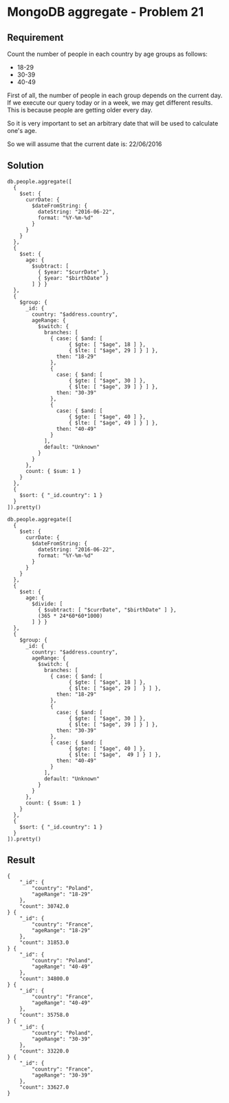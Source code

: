 # MongoDB aggregate - Problem 21

## Requirement

Count the number of people in each country by age groups as follows:

- 18-29
- 30-39
- 40-49

First of all, the number of people in each group depends on the current day. If we execute our query today or in a week, we may get different results. This is because people are getting older every day.

So it is very important to set an arbitrary date that will be used to calculate one's age.

So we will assume that the current date is: 22/06/2016

## Solution

```agg
db.people.aggregate([
  {
    $set: {
      currDate: {
        $dateFromString: {
          dateString: "2016-06-22",
          format: "%Y-%m-%d"
        }
      }
    }
  },
  {
    $set: {
      age: {
        $subtract: [
          { $year: "$currDate" },
          { $year: "$birthDate" }
        ] } }
  },
  {
    $group: {
      _id: {
        country: "$address.country",
        ageRange: {
          $switch: {
            branches: [
              { case: { $and: [
                    { $gte: [ "$age", 18 ] },
                    { $lte: [ "$age", 29 ] } ] },
                then: "18-29"
              },
              {
                case: { $and: [
                    { $gte: [ "$age", 30 ] },
                    { $lte: [ "$age", 39 ] } ] },
                then: "30-39"
              },
              {
                case: { $and: [
                    { $gte: [ "$age", 40 ] },
                    { $lte: [ "$age", 49 ] } ] },
                then: "40-49"
              }
            ],
            default: "Unknown"
          }
        }
      },
      count: { $sum: 1 }
    }
  },
  {
    $sort: { "_id.country": 1 }
  }
]).pretty()

```

```agg
db.people.aggregate([
  {
    $set: {
      currDate: {
        $dateFromString: {
          dateString: "2016-06-22",
          format: "%Y-%m-%d"
        }
      }
    }
  },
  {
    $set: {
      age: {
        $divide: [
          { $subtract: [ "$currDate", "$birthDate" ] },
          (365 * 24*60*60*1000)
        ] } }
  },
  {
    $group: {
      _id: {
        country: "$address.country",
        ageRange: {
          $switch: {
            branches: [
              { case: { $and: [
                    { $gte: [ "$age", 18 ] },
                    { $lte: [ "$age", 29 ]  } ] },
                then: "18-29"
              },
              {
                case: { $and: [
                    { $gte: [ "$age", 30 ] },
                    { $lte: [ "$age", 39 ] } ] },
                then: "30-39"
              },
              { case: { $and: [
                    { $gte: [ "$age", 40 ] },
                    { $lte: [ "$age",  49 ] } ] },
                then: "40-49"
              }
            ],
            default: "Unknown"
          }
        }
      },
      count: { $sum: 1 }
    }
  },
  {
    $sort: { "_id.country": 1 }
  }
]).pretty()

```

## Result

```result
{
	"_id": {
		"country": "Poland",
		"ageRange": "18-29"
	},
	"count": 30742.0
} {
	"_id": {
		"country": "France",
		"ageRange": "18-29"
	},
	"count": 31853.0
} {
	"_id": {
		"country": "Poland",
		"ageRange": "40-49"
	},
	"count": 34800.0
} {
	"_id": {
		"country": "France",
		"ageRange": "40-49"
	},
	"count": 35758.0
} {
	"_id": {
		"country": "Poland",
		"ageRange": "30-39"
	},
	"count": 33220.0
} {
	"_id": {
		"country": "France",
		"ageRange": "30-39"
	},
	"count": 33627.0
}

```
